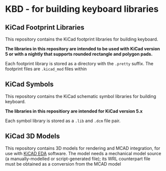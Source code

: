 # KBD - for building keyboard libraries

## KiCad Footprint Libraries

This repository contains the KiCad footprint libraries for building keyboard.

**The libraries in this repository are intended to be used with KiCad version 5 or with a nightly that supports rounded rectangle and polygon pads.**

Each footprint library is stored as a directory with the `.pretty` suffix. The footprint files are `.kicad_mod` files within 

## KiCad Symbols

This repository contains the KiCad schematic symbol libraries for building keyboard.

**The libraries in this repositiory are intended for KiCad version 5.x**

Each symbol library is stored as a `.lib` and `.dcm` file pair.

## KiCad 3D Models
This repository contains 3D models for rendering and MCAD integration, for use with [KiCAD EDA](http://kicad.org/) software.
The model needs a mechanical model source (a manually-modelled or script-generated file); its WRL counterpart file must be obtained as a conversion from the MCAD model
